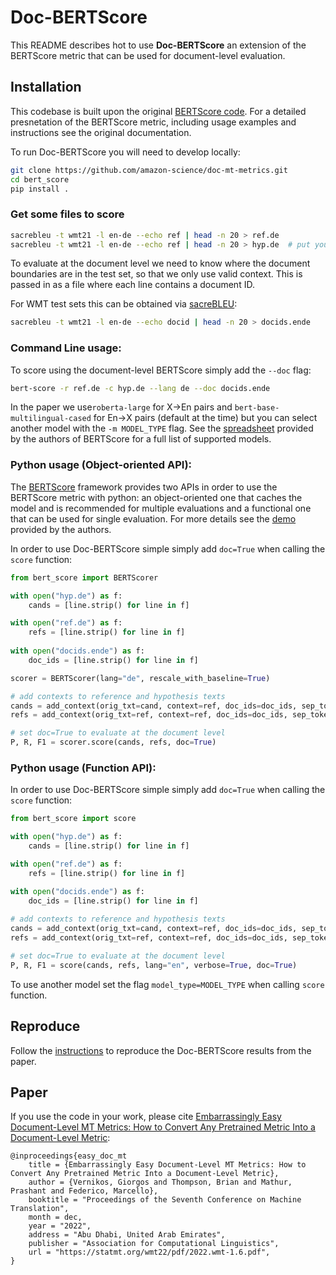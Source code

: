 # Doc-BERTScore

This README describes hot to use **Doc-BERTScore** an extension of the BERTScore metric that can be used for document-level evaluation.  

## Installation

This codebase is built upon the original [BERTScore code](https://github.com/Tiiiger/bert_score). For a detailed presnetation of the BERTScore metric, including usage examples and instructions see the original documentation.

To run Doc-BERTScore you will need to develop locally:
```bash
git clone https://github.com/amazon-science/doc-mt-metrics.git
cd bert_score
pip install .
```

### Get some files to score
```bash
sacrebleu -t wmt21 -l en-de --echo ref | head -n 20 > ref.de
sacrebleu -t wmt21 -l en-de --echo ref | head -n 20 > hyp.de  # put your system output here
```
To evaluate at the document level we need to know where the document boundaries are in the test set, so that we only use valid context. This is passed in as a file where each line contains a document ID.

For WMT test sets this can be obtained via [sacreBLEU](https://github.com/mjpost/sacrebleu):
```bash
sacrebleu -t wmt21 -l en-de --echo docid | head -n 20 > docids.ende
```

### Command Line usage:

To score using the document-level BERTScore simply add the `--doc` flag:
```bash
bert-score -r ref.de -c hyp.de --lang de --doc docids.ende
```

In the paper we use`roberta-large` for X->En pairs and `bert-base-multilingual-cased` for En->X pairs (default at the time) but you can select another model with the `-m MODEL_TYPE` flag. See the [spreadsheet](https://docs.google.com/spreadsheets/d/1RKOVpselB98Nnh_EOC4A2BYn8_201tmPODpNWu4w7xI/edit?usp=sharing) provided by the authors of BERTScore for a full list of supported models.

### Python usage (Object-oriented API):

The [BERTScore](https://github.com/Tiiiger/bert_score) framework provides two APIs in order to use the BERTScore metric with python: an object-oriented one that caches the model and is recommended for multiple evaluations and a functional one that can be used for single evaluation. For more details see the [demo](https://github.com/Tiiiger/bert_score/blob/master/example/Demo.ipynb) provided by the authors.

In order to use Doc-BERTScore simple simply add `doc=True` when calling the `score` function:

```python
from bert_score import BERTScorer

with open("hyp.de") as f:
    cands = [line.strip() for line in f]

with open("ref.de") as f:
    refs = [line.strip() for line in f]
    
with open("docids.ende") as f:
    doc_ids = [line.strip() for line in f]

scorer = BERTScorer(lang="de", rescale_with_baseline=True)

# add contexts to reference and hypothesis texts
cands = add_context(orig_txt=cand, context=ref, doc_ids=doc_ids, sep_token=scorer._tokenizer.sep_token)
refs = add_context(orig_txt=ref, context=ref, doc_ids=doc_ids, sep_token=scorer._tokenizer.sep_token)

# set doc=True to evaluate at the document level
P, R, F1 = scorer.score(cands, refs, doc=True)
```
### Python usage (Function API):

In order to use Doc-BERTScore simple simply add `doc=True` when calling the `score` function:

```python
from bert_score import score

with open("hyp.de") as f:
    cands = [line.strip() for line in f]

with open("ref.de") as f:
    refs = [line.strip() for line in f]

with open("docids.ende") as f:
    doc_ids = [line.strip() for line in f]
    
# add contexts to reference and hypothesis texts
cands = add_context(orig_txt=cand, context=ref, doc_ids=doc_ids, sep_token="</s>")
refs = add_context(orig_txt=ref, context=ref, doc_ids=doc_ids, sep_token="</s>")

# set doc=True to evaluate at the document level
P, R, F1 = score(cands, refs, lang="en", verbose=True, doc=True)
```

To use another model set the flag `model_type=MODEL_TYPE` when calling `score` function.

## Reproduce
Follow the [instructions](reproduce/) to reproduce the Doc-BERTScore results from the paper.

## Paper

If you use the code in your work, please cite [Embarrassingly Easy Document-Level MT Metrics: How to Convert Any Pretrained Metric Into a Document-Level Metric](https://statmt.org/wmt22/pdf/2022.wmt-1.6.pdf):

```
@inproceedings{easy_doc_mt
    title = {Embarrassingly Easy Document-Level MT Metrics: How to Convert Any Pretrained Metric Into a Document-Level Metric},
    author = {Vernikos, Giorgos and Thompson, Brian and Mathur, Prashant and Federico, Marcello},
    booktitle = "Proceedings of the Seventh Conference on Machine Translation",
    month = dec,
    year = "2022",
    address = "Abu Dhabi, United Arab Emirates",
    publisher = "Association for Computational Linguistics",
    url = "https://statmt.org/wmt22/pdf/2022.wmt-1.6.pdf",
}
```
